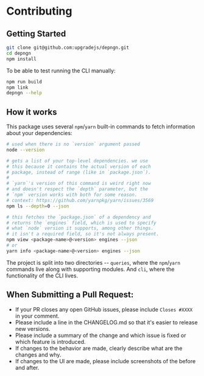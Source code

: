 # Contributing

## Getting Started

```bash
git clone git@github.com:upgradejs/depngn.git
cd depngn
npm install
```

To be able to test running the CLI manually:

```bash
npm run build
npm link
depngn --help
```

## How it works

This package uses several `npm`/`yarn` built-in commands to fetch information about your dependencies:

```bash
# used when there is no `version` argument passed
node --version

# gets a list of your top-level dependencies. we use
# this because it contains the actual version of each
# package, instead of range (like in `package.json`).
#
# `yarn`'s version of this command is weird right now
# and doesn't respect the `depth` parameter, but the
# `npm` version works with both for some reason.
# context: https://github.com/yarnpkg/yarn/issues/3569
npm ls --depth=0 --json

# this fetches the `package.json` of a dependency and
# returns the `engines` field, which is used to specify
# what `node` version it supports, among other things.
# it isn't a required field, so it's not always present.
npm view <package-name>@<version> engines --json
# or
yarn info <package-name>@<version> engines --json
```

The project is split into two directories -- `queries`, where the `npm`/`yarn` commands live along with supporting modules. And `cli`, where the functionality of the CLI lives.

## When Submitting a Pull Request:

- If your PR closes any open GitHub issues, please include `Closes #XXXX` in your comment.
- Please include a line in the CHANGELOG.md so that it's easier to release new versions.
- Please include a summary of the change and which issue is fixed or which feature is introduced.
- If changes to the behavior are made, clearly describe what are the changes and why.
- If changes to the UI are made, please include screenshots of the before and after.
